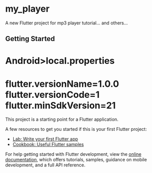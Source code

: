 # my_player

A new Flutter project for mp3 player tutorial... and others...

## Getting Started

# Android>local.properties

flutter.versionName=1.0.0
flutter.versionCode=1
flutter.minSdkVersion=21
============================

This project is a starting point for a Flutter application.

A few resources to get you started if this is your first Flutter project:

- [Lab: Write your first Flutter app](https://docs.flutter.dev/get-started/codelab)
- [Cookbook: Useful Flutter samples](https://docs.flutter.dev/cookbook)

For help getting started with Flutter development, view the
[online documentation](https://docs.flutter.dev/), which offers tutorials,
samples, guidance on mobile development, and a full API reference.
